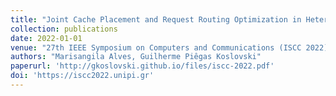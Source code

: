```yaml
---
title: "Joint Cache Placement and Request Routing Optimization in Heterogeneous Cellular Networks"
collection: publications
date: 2022-01-01
venue: "27th IEEE Symposium on Computers and Communications (ISCC 2022) "
authors: "Marisangila Alves, Guilherme Piêgas Koslovski"
paperurl: 'http://gkoslovski.github.io/files/iscc-2022.pdf'
doi: 'https://iscc2022.unipi.gr'
---
```

